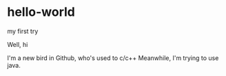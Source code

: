 # hello-world
my first try

Well, hi

I'm a new bird in Github, who's used to c/c++
Meanwhile, I'm trying to use java.
